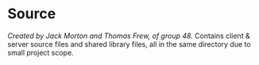 # Source
_Created by Jack Morton and Thomas Frew, of group 48._
Contains client & server source files and shared library files, all in the same directory due to small project scope.
